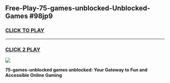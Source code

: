 
## Free-Play-75-games-unblocked-Unblocked-Games #98jp9
<h3>
<a href="https://news.freeplayer.one?title=75-games-unblocked&ref=8M">CLICK TO PLAY</a></h3>
<hr>

<h3>
<a href="https://news.freeplayer.one?title=75-games-unblocked&ref=8M">CLICK 2 PLAY</a>
  
</h3>

<a href="https://news.freeplayer.one?title=75-games-unblocked&ref=8M"><img src="https://clearcache.store/games.png"></a>


**75-games-unblocked games unblocked: Your Gateway to Fun and Accessible Online Gaming**
